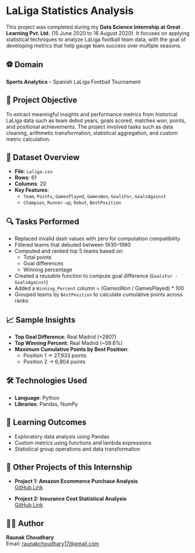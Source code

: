 # LaLiga Statistics Analysis

This project was completed during my **Data Science Internship at Great Learning Pvt. Ltd.** (15 June 2020 to 16 August 2020). It focuses on applying statistical techniques to analyze LaLiga football team data, with the goal of developing metrics that help gauge team success over multiple seasons.

## ⚽ Domain

**Sports Analytics** – Spanish LaLiga Football Tournament

## 📌 Project Objective

To extract meaningful insights and performance metrics from historical LaLiga data such as team debut years, goals scored, matches won, points, and positional achievements. The project involved tasks such as data cleaning, arithmetic transformation, statistical aggregation, and custom metric calculation.

## 📁 Dataset Overview

- **File**: `Laliga.csv`  
- **Rows**: 61  
- **Columns**: 20  
- **Key Features**:
  - `Team`, `Points`, `GamesPlayed`, `GamesWon`, `GoalsFor`, `GoalsAgainst`
  - `Champion`, `Runner-up`, `Debut`, `BestPosition`

## 🔍 Tasks Performed

- Replaced invalid dash values with zero for computation compatibility
- Filtered teams that debuted between 1930–1980
- Computed and ranked top 5 teams based on:
  - Total points
  - Goal differences
  - Winning percentage
- Created a reusable function to compute goal difference (`GoalsFor - GoalsAgainst`)
- Added a `Winning_Percent` column = (GamesWon / GamesPlayed) * 100
- Grouped teams by `BestPosition` to calculate cumulative points across ranks

## 📈 Sample Insights

- **Top Goal Difference**: Real Madrid (+2807)
- **Top Winning Percent**: Real Madrid (~59.6%)
- **Maximum Cumulative Points by Best Position**:
  - Position 1 → 27,933 points
  - Position 2 → 6,904 points

## 🛠️ Technologies Used

- **Language**: Python
- **Libraries**: Pandas, NumPy

## 🎯 Learning Outcomes

- Exploratory data analysis using Pandas
- Custom metrics using functions and lambda expressions
- Statistical group operations and data transformation

## 🔗 Other Projects of this Internship

- **Project 1: Amazon Ecommerce Purchase Analysis**  
  [GitHub Link](https://github.com/raunak-choudhary/Amazon-Ecommerce-Purchase-Analysis-Data-Science-Internship-2020.git)

- **Project 2: Insurance Cost Statistical Analysis**  
  [GitHub Link](https://github.com/raunak-choudhary/Insurance-Cost-Statistical-Analysis-Data-Science-Internship-2020.git)

## 👨‍💻 Author

**Raunak Choudhary**  
Email: [raunakchoudhary17@gmail.com](mailto:raunakchoudhary17@gmail.com)